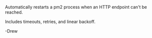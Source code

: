 Automatically restarts a pm2 process when an HTTP endpoint can't be reached.

Includes timeouts, retries, and linear backoff.

-Drew
